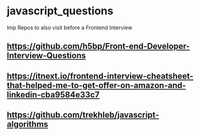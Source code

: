 # javascript_questions

Imp Repos to also visit before a Frontend Interview


## https://github.com/h5bp/Front-end-Developer-Interview-Questions
## https://itnext.io/frontend-interview-cheatsheet-that-helped-me-to-get-offer-on-amazon-and-linkedin-cba9584e33c7
## https://github.com/trekhleb/javascript-algorithms
